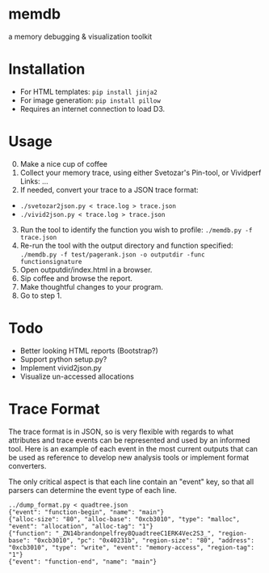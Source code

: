 memdb
=====

a memory debugging &amp; visualization toolkit

Installation
=====
 * For HTML templates: `pip install jinja2`
 * For image generation: `pip install pillow`
 * Requires an internet connection to load D3.

Usage
=====
0. Make a nice cup of coffee
1. Collect your memory trace, using either Svetozar's Pin-tool, or Vividperf
	Links: ...
2. If needed, convert your trace to a JSON trace format:
 * `./svetozar2json.py < trace.log > trace.json`
 * `./vivid2json.py < trace.log > trace.json`
3. Run the tool to identify the function you wish to profile: `./memdb.py -f trace.json`
4. Re-run the tool with the output directory and function specified: `./memdb.py -f test/pagerank.json -o outputdir -func functionsignature`
5. Open outputdir/index.html in a browser.
6. Sip coffee and browse the report.
7. Make thoughtful changes to your program.
8. Go to step 1.

Todo
====
 * Better looking HTML reports (Bootstrap?)
 * Support python setup.py?
 * Implement vivid2json.py
 * Visualize un-accessed allocations


Trace Format
====
The trace format is in JSON, so is very flexible with regards to what attributes and trace events can be represented and used by an informed tool. Here is an example of each event in the most current outputs that can be used as reference to develop new analysis tools or implement format converters.

The only critical aspect is that each line contain an "event" key, so that all parsers can determine the event type of each line.
```
../dump_format.py < quadtree.json 
{"event": "function-begin", "name": "main"}
{"alloc-size": "80", "alloc-base": "0xcb3010", "type": "malloc", "event": "allocation", "alloc-tag": "1"}
{"function": "_ZN14brandonpelfrey8QuadtreeC1ERK4Vec2S3_", "region-base": "0xcb3010", "pc": "0x40231b", "region-size": "80", "address": "0xcb3010", "type": "write", "event": "memory-access", "region-tag": "1"}
{"event": "function-end", "name": "main"}

```
